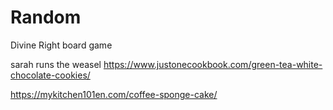 # Random

Divine Right board game

sarah runs the weasel
https://www.justonecookbook.com/green-tea-white-chocolate-cookies/

https://mykitchen101en.com/coffee-sponge-cake/
